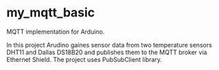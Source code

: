 # my_mqtt_basic
MQTT implementation for Arduino.

In this project Arudino gaines sensor data from two temperature sensors DHT11 and Dallas DS18B20 and publishes them to the MQTT broker via Ethernet Shield. 
The project uses PubSubClient library.
